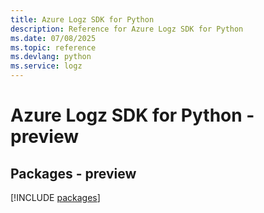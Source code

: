 ```yaml
---
title: Azure Logz SDK for Python
description: Reference for Azure Logz SDK for Python
ms.date: 07/08/2025
ms.topic: reference
ms.devlang: python
ms.service: logz
---
```

# Azure Logz SDK for Python - preview
## Packages - preview
[!INCLUDE [packages](logz-index.md)]
